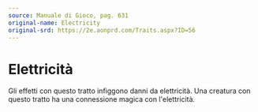 ```yaml
---
source: Manuale di Gioco, pag. 631
original-name: Electricity
original-srd: https://2e.aonprd.com/Traits.aspx?ID=56
---
```


# Elettricità

Gli effetti con questo tratto infiggono danni da elettricità. Una creatura con
questo tratto ha una connessione magica con l'elettricità.
